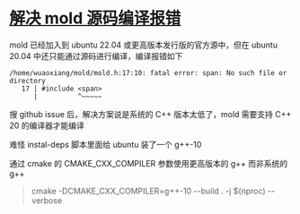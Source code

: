 # [解决 mold 源码编译报错](/2022/11/mold_compile_fail_include_span_not_found.md)

mold 已经加入到 ubuntu 22.04 或更高版本发行版的官方源中，但在 ubuntu 20.04 中还只能通过源码进行编译，编译报错如下

```
/home/wuaoxiang/mold/mold.h:17:10: fatal error: span: No such file or directory
   17 | #include <span>
      |          ^~~~~~
```

搜 github issue 后，解决方案说是系统的 C++ 版本太低了，mold 需要支持 C++ 20 的编译器才能编译

难怪 instal-deps 脚本里面给 ubuntu 装了一个 g++-10

通过 cmake 的 CMAKE_CXX_COMPILER 参数使用更高版本的 g++ 而非系统的 g++

> cmake -DCMAKE_CXX_COMPILER=g++-10 --build . -j $(nproc) --verbose
